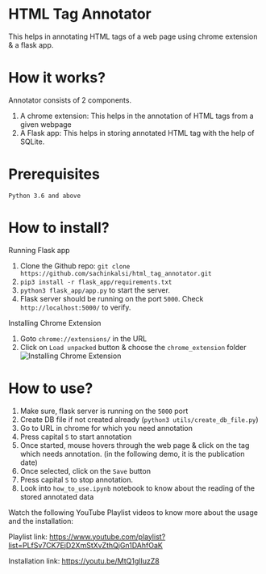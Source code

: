 # HTML Tag Annotator

This helps in annotating HTML tags of a web page using chrome extension & a flask app.

# How it works?

Annotator consists of 2 components.
1. A chrome extension: This helps in the annotation of HTML tags from a given webpage
2. A Flask app: This helps in storing annotated HTML tag with the help of SQLite.

# Prerequisites
`Python 3.6 and above`

# How to install?

Running Flask app
  1. Clone the Github repo: `git clone https://github.com/sachinkalsi/html_tag_annotator.git`
  2. `pip3 install -r flask_app/requirements.txt`
  3. `python3 flask_app/app.py` to start the server.
  4. Flask server should be running on the port `5000`. Check `http://localhost:5000/` to verify.

Installing Chrome Extension
  1. Goto `chrome://extensions/` in the URL
  2. Click on `Load unpacked` button & choose the `chrome_extension` folder
![Installing Chrome Extension](install_chrome_extension.gif)

# How to use?
1. Make sure, flask server is running on the `5000` port
2. Create DB file if not created already (`python3 utils/create_db_file.py`)
3. Go to URL in chrome for which you need annotation
4. Press capital `S` to start annotation
5. Once started, mouse hovers through the web page & click on the tag which needs annotation. (in the following demo, it is the publication date)
6. Once selected, click on the `Save` button
7. Press capital `S` to stop annotation.
8. Look into `how_to_use.ipynb` notebook to know about the reading of the stored annotated data

Watch the following YouTube Playlist videos to know more about the usage and the installation:

Playlist link: https://www.youtube.com/playlist?list=PLfSv7CK7EjD2XmStXvZthQjGn1DAhfOaK

Installation link: https://youtu.be/MtQ1glIuzZ8
